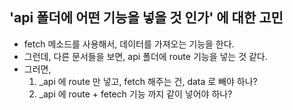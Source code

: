 ## 'api 폴더에 어떤 기능을 넣을 것 인가' 에 대한 고민 
- fetch 메소드를 사용해서, 데이터를 가져오는 기능을 한다. 
- 그런데, 다른 문서들을 보면, api 폴더에 route 기능을 넣는 것 같다. 
- 그러면, 
    1) _api 에 route 만 넣고, fetch 해주는 건, data 로 빼야 하나?  
    2) _api 에 route + fetech 기능 까지 같이 넣어야 하나? 

